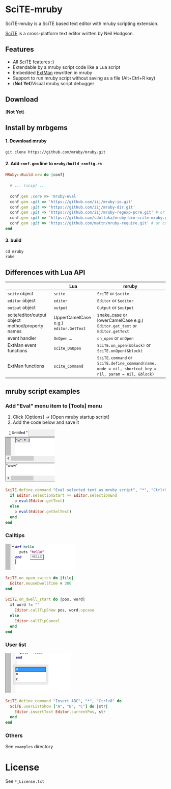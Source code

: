 # SciTE-mruby

SciTE-mruby is a SciTE based text editor with mruby scripting extension.

[SciTE](http://www.scintilla.org/SciTE.html) is a cross-platform text editor written by Neil Hodgson.


## Features

- All [SciTE](http://www.scintilla.org/SciTE.html) features :)
- Extendable by a mruby script code like a Lua script
- Embedded [ExtMan](http://lua-users.org/wiki/SciteExtMan) rewritten in mruby
- Support to run mruby script without saving as a file (Alt+Ctrl+R key) 
- (**Not Yet**)Visual mruby script debugger

## Download 

(**Not Yet**)

## Install by mrbgems

#### 1. Download mruby

```
git clone https://github.com/mruby/mruby.git
```

#### 2. Add `conf.gem` line to `mruby/build_config.rb`

```ruby
MRuby::Build.new do |conf|

  # ... (snip) ...

  conf.gem :core => 'mruby-eval'
  conf.gem :git => 'https://github.com/iij/mruby-io.git'
  conf.gem :git => 'https://github.com/iij/mruby-dir.git'
  conf.gem :git => 'https://github.com/iij/mruby-regexp-pcre.git' # or conf.gem :git => 'https://github.com/mattn/mruby-onig-regexp.git'
  conf.gem :git => 'https://github.com/sdottaka/mruby-bin-scite-mruby.git'
  conf.gem :git => 'https://github.com/mattn/mruby-require.git' # or conf.gem :git => 'https://github.com/iij/mruby-require.git'
end
```

#### 3. build

```
cd mruby
rake
```


## Differences with Lua API

|               | Lua      | mruby |
|---------------|----------|-------|
| `scite` object  | `scite`  | `SciTE` or `$scite` |
| `editor` object | `editor` | `Editor` or `$editor` |
| `output` object | `output` | `Output` or `$output` |
| scite/editor/output object method/property names | UpperCamelCase e.g.) `editor.GetText` | snake\_case or lowerCamelCase e.g.) `Editor.get_text` or `Editor.getText` |
| event handler | `OnOpen` ...  | `on_open` or `onOpen` |
| ExtMan event functions | `scite_OnOpen` | `SciTE.on_open(&block)` or `SciTE.onOpen(&block)` |
| ExtMan functions | `scite_Command` | `SciTE.command` or `SciTE.define_command(name, mode = nil, shortcut_key = nil, param = nil, &block)` |

## mruby script examples

### Add "Eval" menu item to [Tools] menu 

1. Click [Options] -> [Open mruby startup script]
2. Add the code below and save it

![](./tools/scite/doc/example_eval.png)

```ruby
SciTE.define_command "Eval selected text as mruby script", "*", "Ctrl+9" do 
  if Editor.selectionStart == Editor.selectionEnd
    p eval(Editor.getText)
  else
    p eval(Editor.getSelText)
  end
end
```

### Calltips

![](./tools/scite/doc/example_calltips.png)


```ruby
SciTE.on_open_switch do |file|
  Editor.mouseDwellTime = 300
end

SciTE.on_dwell_start do |pos, word|
  if word != ""
    Editor.callTipShow pos, word.upcase 
  else
    Editor.callTipCancel
  end
end
```

### User list
![](./tools/scite/doc/example_userlist.png)

```ruby
SciTE.define_command "Insert ABC", "*", "Ctrl+8" do 
  SciTE.userListShow ["A", "B", "C"] do |str|
    Editor.insertText Editor.currentPos, str
  end
end
```


### Others

See `examples` directory

# License

See `*_License.txt`


